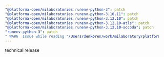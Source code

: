 ```yaml
---
"@platforma-open/milaboratories.runenv-python-3": patch
"@platforma-open/milaboratories.runenv-python-3.10.11": patch
"@platforma-open/milaboratories.runenv-python-3.12.10": patch
"@platforma-open/milaboratories.runenv-python-3.12.10-atls": patch
"@platforma-open/milaboratories.runenv-python-3.12.10-sccoda": patch
"runenv-python-3": patch
" WARN  Issue while reading "/Users/denkoren/work/milaboratory/platforma/platforma-open/runenv-python-3/.npmrc". Failed to replace env in config: ${NPMJS_TOKEN}": patch
---
```


technical release
